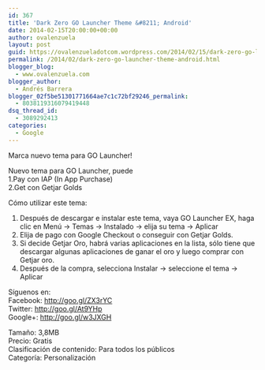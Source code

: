 ```yaml
---
id: 367
title: 'Dark Zero GO Launcher Theme &#8211; Android'
date: 2014-02-15T20:00:00+00:00
author: ovalenzuela
layout: post
guid: https://ovalenzueladotcom.wordpress.com/2014/02/15/dark-zero-go-launcher-theme-android
permalink: /2014/02/dark-zero-go-launcher-theme-android.html
blogger_blog:
  - www.ovalenzuela.com
blogger_author:
  - Andrés Barrera
blogger_02f5be51301771664ae7c1c72bf29246_permalink:
  - 8038119316079419448
dsq_thread_id:
  - 3089292413
categories:
  - Google
---
```

Marca nuevo tema para GO Launcher!

Nuevo tema para GO Launcher, puede  
1.Pay con IAP (In App Purchase)  
2.Get con Getjar Golds

Cómo utilizar este tema:  
1. Después de descargar e instalar este tema, vaya GO Launcher EX, haga clic en Menú -> Temas -> Instalado -> elija su tema -> Aplicar  
2. Elija de pago con Google Checkout o conseguir con Getjar Golds.  
3. Si decide Getjar Oro, habrá varias aplicaciones en la lista, sólo tiene que descargar algunas aplicaciones de ganar el oro y luego comprar con Getjar oro.  
4. Después de la compra, selecciona Instalar -> seleccione el tema -> Aplicar

Síguenos en:  
Facebook: http://goo.gl/ZX3rYC  
Twitter: http://goo.gl/At9YHp  
Google+: http://goo.gl/w3JXGH

Tamaño: 3,8MB  
Precio: Gratis  
Clasificación de contenido: Para todos los públicos  
Categoría: Personalización